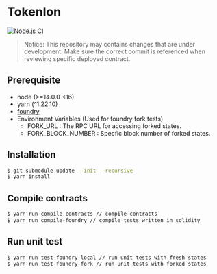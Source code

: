 # Tokenlon

[![Node.js CI](https://github.com/consenlabs/tokenlon-contracts/actions/workflows/node.js.yml/badge.svg?branch=master)](https://github.com/consenlabs/tokenlon-contracts/actions/workflows/node.js.yml)

> Notice: This repository may contains changes that are under development. Make sure the correct commit is referenced when reviewing specific deployed contract.

## Prerequisite

-   node (>=14.0.0 <16)
-   yarn (^1.22.10)
-   [foundry](https://github.com/foundry-rs/foundry)
-   Environment Variables (Used for foundry fork tests)
    -   FORK_URL : The RPC URL for accessing forked states.
    -   FORK_BLOCK_NUMBER : Specfic block number of forked states.

## Installation

```bash
$ git submodule update --init --recursive
$ yarn install
```

## Compile contracts

```bash
$ yarn run compile-contracts // compile contracts
$ yarn run compile-foundry // compile tests written in solidity
```

## Run unit test

```bash
$ yarn run test-foundry-local // run unit tests with fresh states
$ yarn run test-foundry-fork // run unit tests with forked states
```
